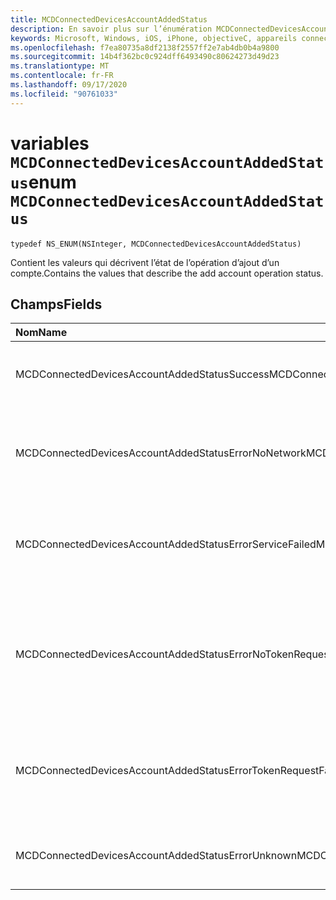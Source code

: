 ```yaml
---
title: MCDConnectedDevicesAccountAddedStatus
description: En savoir plus sur l’énumération MCDConnectedDevicesAccountAddedStatus. Cette énumération contient des valeurs qui décrivent l’état de l’opération d’ajout de compte.
keywords: Microsoft, Windows, iOS, iPhone, objectiveC, appareils connectés, projet Rome
ms.openlocfilehash: f7ea80735a8df2138f2557ff2e7ab4db0b4a9800
ms.sourcegitcommit: 14b4f362bc0c924dff6493490c80624273d49d23
ms.translationtype: MT
ms.contentlocale: fr-FR
ms.lasthandoff: 09/17/2020
ms.locfileid: "90761033"
---
```

# <a name="enum-mcdconnecteddevicesaccountaddedstatus"></a><span data-ttu-id="6fb0a-105">variables `MCDConnectedDevicesAccountAddedStatus`</span><span class="sxs-lookup"><span data-stu-id="6fb0a-105">enum `MCDConnectedDevicesAccountAddedStatus`</span></span>

```
typedef NS_ENUM(NSInteger, MCDConnectedDevicesAccountAddedStatus)
```  
<span data-ttu-id="6fb0a-106">Contient les valeurs qui décrivent l’état de l’opération d’ajout d’un compte.</span><span class="sxs-lookup"><span data-stu-id="6fb0a-106">Contains the values that describe the add account operation status.</span></span>

## <a name="fields"></a><span data-ttu-id="6fb0a-107">Champs</span><span class="sxs-lookup"><span data-stu-id="6fb0a-107">Fields</span></span>

| <span data-ttu-id="6fb0a-108">Nom</span><span class="sxs-lookup"><span data-stu-id="6fb0a-108">Name</span></span>                              |   <span data-ttu-id="6fb0a-109">Value</span><span class="sxs-lookup"><span data-stu-id="6fb0a-109">Value</span></span>     | <span data-ttu-id="6fb0a-110">Description</span><span class="sxs-lookup"><span data-stu-id="6fb0a-110">Description</span></span> |
|:----------------------------------|:------|:-------------------------------|
| <span data-ttu-id="6fb0a-111">MCDConnectedDevicesAccountAddedStatusSuccess</span><span class="sxs-lookup"><span data-stu-id="6fb0a-111">MCDConnectedDevicesAccountAddedStatusSuccess</span></span> | <span data-ttu-id="6fb0a-112">0</span><span class="sxs-lookup"><span data-stu-id="6fb0a-112">0</span></span> | <span data-ttu-id="6fb0a-113">Le compte a été correctement ajouté à la plateforme.</span><span class="sxs-lookup"><span data-stu-id="6fb0a-113">The account was successfully added to the platform.</span></span> |
| <span data-ttu-id="6fb0a-114">MCDConnectedDevicesAccountAddedStatusErrorNoNetwork</span><span class="sxs-lookup"><span data-stu-id="6fb0a-114">MCDConnectedDevicesAccountAddedStatusErrorNoNetwork</span></span> | <span data-ttu-id="6fb0a-115">1</span><span class="sxs-lookup"><span data-stu-id="6fb0a-115">1</span></span> | <span data-ttu-id="6fb0a-116">Échec de l’opération de compte, car Rome n’a détecté aucun accès réseau.</span><span class="sxs-lookup"><span data-stu-id="6fb0a-116">The account operation failed since Rome detected no network access.</span></span> |
| <span data-ttu-id="6fb0a-117">MCDConnectedDevicesAccountAddedStatusErrorServiceFailed</span><span class="sxs-lookup"><span data-stu-id="6fb0a-117">MCDConnectedDevicesAccountAddedStatusErrorServiceFailed</span></span> | <span data-ttu-id="6fb0a-118">2</span><span class="sxs-lookup"><span data-stu-id="6fb0a-118">2</span></span> | <span data-ttu-id="6fb0a-119">Échec de l’opération de compte, car Rome n’a pas pu contacter les services Web.</span><span class="sxs-lookup"><span data-stu-id="6fb0a-119">The account operation failed since Rome was unable to contact web services.</span></span> |
| <span data-ttu-id="6fb0a-120">MCDConnectedDevicesAccountAddedStatusErrorNoTokenRequestSubscriber</span><span class="sxs-lookup"><span data-stu-id="6fb0a-120">MCDConnectedDevicesAccountAddedStatusErrorNoTokenRequestSubscriber</span></span> | <span data-ttu-id="6fb0a-121">3</span><span class="sxs-lookup"><span data-stu-id="6fb0a-121">3</span></span> | <span data-ttu-id="6fb0a-122">L’opération de compte a échoué, car l’application n’est pas abonnée à l’événement AccessTokenRequested.</span><span class="sxs-lookup"><span data-stu-id="6fb0a-122">The account operation failed since the app didn't subscribe to the AccessTokenRequested event.</span></span> |
| <span data-ttu-id="6fb0a-123">MCDConnectedDevicesAccountAddedStatusErrorTokenRequestFailed</span><span class="sxs-lookup"><span data-stu-id="6fb0a-123">MCDConnectedDevicesAccountAddedStatusErrorTokenRequestFailed</span></span> | <span data-ttu-id="6fb0a-124">4</span><span class="sxs-lookup"><span data-stu-id="6fb0a-124">4</span></span> | <span data-ttu-id="6fb0a-125">L’opération de compte a échoué, car l’application n’a pas réussi à retourner un jeton lors de la demande.</span><span class="sxs-lookup"><span data-stu-id="6fb0a-125">The account operation failed since the app failed to return a token when requested.</span></span> |
| <span data-ttu-id="6fb0a-126">MCDConnectedDevicesAccountAddedStatusErrorUnknown</span><span class="sxs-lookup"><span data-stu-id="6fb0a-126">MCDConnectedDevicesAccountAddedStatusErrorUnknown</span></span> | <span data-ttu-id="6fb0a-127">5</span><span class="sxs-lookup"><span data-stu-id="6fb0a-127">5</span></span> | <span data-ttu-id="6fb0a-128">L’opération de compte a échoué pour des raisons inconnues.</span><span class="sxs-lookup"><span data-stu-id="6fb0a-128">The account operation failed for unknown reasons.</span></span> |
